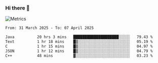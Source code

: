 ### Hi there 👋

![Metrics](https://github.com/radoapx/radoapx/blob/main/github-metrics.svg)

<!--START_SECTION:waka-->

```txt
From: 31 March 2025 - To: 07 April 2025

Java          20 hrs 3 mins   ████████████████████░░░░░   79.43 %
Text          1 hr 18 mins    █▒░░░░░░░░░░░░░░░░░░░░░░░   05.19 %
C             1 hr 15 mins    █▒░░░░░░░░░░░░░░░░░░░░░░░   04.97 %
JSON          1 hr 12 mins    █▒░░░░░░░░░░░░░░░░░░░░░░░   04.79 %
C++           48 mins         ▓░░░░░░░░░░░░░░░░░░░░░░░░   03.23 %
```

<!--END_SECTION:waka-->

<!--
**radoapx/radoapx** is a ✨ _special_ ✨ repository because its `README.md` (this file) appears on your GitHub profile.

Here are some ideas to get you started:

- 🔭 I’m currently working on ...
- 🌱 I’m currently learning ...
- 👯 I’m looking to collaborate on ...
- 🤔 I’m looking for help with ...
- 💬 Ask me about ...
- 📫 How to reach me: ...
- 😄 Pronouns: ...
- ⚡ Fun fact: ...
-->
